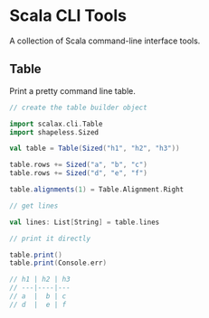 # Scala CLI Tools

A collection of Scala command-line interface tools.

## Table

Print a pretty command line table.

```scala
// create the table builder object

import scalax.cli.Table
import shapeless.Sized

val table = Table(Sized("h1", "h2", "h3"))

table.rows += Sized("a", "b", "c")
table.rows += Sized("d", "e", "f")

table.alignments(1) = Table.Alignment.Right

// get lines

val lines: List[String] = table.lines

// print it directly

table.print()
table.print(Console.err)

// h1 | h2 | h3
// ---|----|---
// a  |  b | c
// d  |  e | f
```
